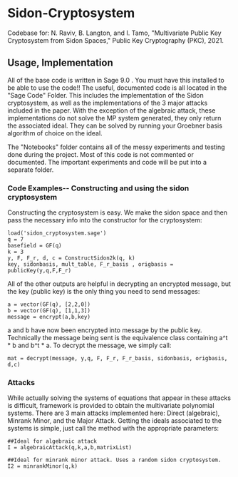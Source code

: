 # Sidon-Cryptosystem
Codebase for: N. Raviv, B. Langton, and I. Tamo, "Multivariate Public Key Cryptosystem from Sidon Spaces," Public Key Cryptography (PKC), 2021.
## Usage, Implementation
All of the base code is written in Sage 9.0 . You must have this installed to be able to use the code!! 
The useful, documented code is all located in the "Sage Code" Folder. This includes the implementation of the Sidon cryptosystem, as well as the implementations of the 3 major attacks included in the paper. 
With the exception of the algebraic attack, these implementations do not solve the MP system generated, they only return the associated ideal. They can be solved by running your Groebner basis 
algorithm of choice on the ideal. 

The "Notebooks" folder contains all of the messy experiments and testing done during the project. Most of this code is not commented or documented. The important experiments and code will be put into 
a separate folder. 

### Code Examples-- Constructing and using the sidon cryptosystem 
Constructing the cryptosystem is easy. We make the sidon space and then pass the necessary info into the constructor for the cryptosystem: 
```
load('sidon_cryptosystem.sage')
q = 7
basefield = GF(q)
k = 3
y, F, F_r, d, c = ConstructSidon2k(q, k)
key, sidonbasis, mult_table, F_r_basis , origbasis = publicKey(y,q,F,F_r)
```

All of the other outputs are helpful in decrypting an encrypted message,
but the key (public key) is the only thing you need to send messages: 

```
a = vector(GF(q), [2,2,0])
b = vector(GF(q), [1,1,3])
message = encrypt(a,b,key)
```
a and b have now been encrypted into message by the public key. 
Technically the message being sent is the equivalence class containing a^t * b and b^t * a. 
To decrypt the message, we simply call: 

```
mat = decrypt(message, y,q, F, F_r, F_r_basis, sidonbasis, origbasis, d,c)
```

### Attacks 
While actually solving the systems of equations that appear in these attacks is difficult, framework is provided to obtain the multivariate polynomial systems. 
There are 3 main attacks implemented here: Direct (algebraic), Minrank Minor, and the Major Attack. Getting the ideals associated to the systems is simple, just call the method with 
the appropriate parameters: 
```
##Ideal for algebraic attack
I = algebraicAttack(q,k,a,b,matrixList)

##Ideal for minrank minor attack. Uses a random sidon cryptosystem. 
I2 = minrankMinor(q,k)
```




